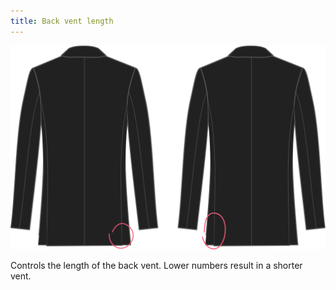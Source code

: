 ```yaml
---
title: Back vent length
---
```


![Back vent length](backventlength.svg)

Controls the length of the back vent. Lower numbers result in a shorter vent.

